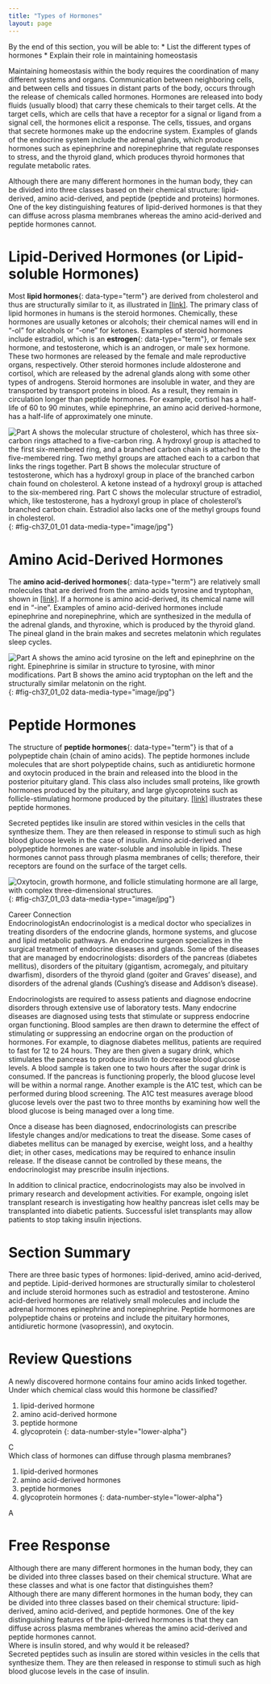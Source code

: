```yaml
---
title: "Types of Hormones"
layout: page
---
```



<div data-type="abstract" markdown="1">
By the end of this section, you will be able to:
* List the different types of hormones
* Explain their role in maintaining homeostasis

</div>

Maintaining homeostasis within the body requires the coordination of many different systems and organs. Communication between neighboring cells, and between cells and tissues in distant parts of the body, occurs through the release of chemicals called hormones. Hormones are released into body fluids (usually blood) that carry these chemicals to their target cells. At the target cells, which are cells that have a receptor for a signal or ligand from a signal cell, the hormones elicit a response. The cells, tissues, and organs that secrete hormones make up the endocrine system. Examples of glands of the endocrine system include the adrenal glands, which produce hormones such as epinephrine and norepinephrine that regulate responses to stress, and the thyroid gland, which produces thyroid hormones that regulate metabolic rates.

Although there are many different hormones in the human body, they can be divided into three classes based on their chemical structure: lipid-derived, amino acid-derived, and peptide (peptide and proteins) hormones. One of the key distinguishing features of lipid-derived hormones is that they can diffuse across plasma membranes whereas the amino acid-derived and peptide hormones cannot.

# Lipid-Derived Hormones (or Lipid-soluble Hormones)

Most **lipid hormones**{: data-type="term"} are derived from cholesterol and thus are structurally similar to it, as illustrated in [\[link\]](#fig-ch37_01_01). The primary class of lipid hormones in humans is the steroid hormones. Chemically, these hormones are usually ketones or alcohols; their chemical names will end in “-ol” for alcohols or “-one” for ketones. Examples of steroid hormones include estradiol, which is an **estrogen**{: data-type="term"}, or female sex hormone, and testosterone, which is an androgen, or male sex hormone. These two hormones are released by the female and male reproductive organs, respectively. Other steroid hormones include aldosterone and cortisol, which are released by the adrenal glands along with some other types of androgens. Steroid hormones are insoluble in water, and they are transported by transport proteins in blood. As a result, they remain in circulation longer than peptide hormones. For example, cortisol has a half-life of 60 to 90 minutes, while epinephrine, an amino acid derived-hormone, has a half-life of approximately one minute.

![Part A shows the molecular structure of cholesterol, which has three six-carbon rings attached to a five-carbon ring. A hydroxyl group is attached to the first six-membered ring, and a branched carbon chain is attached to the five-membered ring. Two methyl groups are attached each to a carbon that links the rings together. Part B shows the molecular structure of testosterone, which has a hydroxyl group in place of the branched carbon chain found on cholesterol. A ketone instead of a hydroxyl group is attached to the six-membered ring. Part C shows the molecular structure of estradiol, which, like testosterone, has a hydroxyl group in place of cholesterol&#x2019;s branched carbon chain. Estradiol also lacks one of the methyl groups found in cholesterol.](../resources/Figure_37_01_01abc.jpg "The structures shown here represent (a) cholesterol, plus the steroid hormones (b) testosterone and (c) estradiol."){: #fig-ch37_01_01 data-media-type="image/jpg"}

# Amino Acid-Derived Hormones

The **amino acid-derived hormones**{: data-type="term"} are relatively small molecules that are derived from the amino acids tyrosine and tryptophan, shown in [\[link\]](#fig-ch37_01_02). If a hormone is amino acid-derived, its chemical name will end in “-ine”. Examples of amino acid-derived hormones include epinephrine and norepinephrine, which are synthesized in the medulla of the adrenal glands, and thyroxine, which is produced by the thyroid gland. The pineal gland in the brain makes and secretes melatonin which regulates sleep cycles.

 ![Part A shows the amino acid tyrosine on the left and epinephrine on the right. Epinephrine is similar in structure to tyrosine, with minor modifications. Part B shows the amino acid tryptophan on the left and the structurally similar melatonin on the right.](../resources/Figure_37_01_02ab.jpg "(a) The hormone epinephrine, which triggers the fight-or-flight response, is derived from the amino acid tyrosine. (b) The hormone melatonin, which regulates circadian rhythms, is derived from the amino acid tryptophan."){: #fig-ch37_01_02 data-media-type="image/jpg"}

# Peptide Hormones

The structure of **peptide hormones**{: data-type="term"} is that of a polypeptide chain (chain of amino acids). The peptide hormones include molecules that are short polypeptide chains, such as antidiuretic hormone and oxytocin produced in the brain and released into the blood in the posterior pituitary gland. This class also includes small proteins, like growth hormones produced by the pituitary, and large glycoproteins such as follicle-stimulating hormone produced by the pituitary. [\[link\]](#fig-ch37_01_03) illustrates these peptide hormones.

Secreted peptides like insulin are stored within vesicles in the cells that synthesize them. They are then released in response to stimuli such as high blood glucose levels in the case of insulin. Amino acid-derived and polypeptide hormones are water-soluble and insoluble in lipids. These hormones cannot pass through plasma membranes of cells; therefore, their receptors are found on the surface of the target cells.

 ![Oxytocin, growth hormone, and follicle stimulating hormone are all large, with complex three-dimensional structures.](../resources/Figure_37_01_03abc.jpg "The structures of peptide hormones (a) oxytocin, (b) growth hormone, and (c) follicle-stimulating hormone are shown. These peptide hormones are much larger than those derived from cholesterol or amino acids."){: #fig-ch37_01_03 data-media-type="image/jpg"}

<div data-type="note" class="career" data-label="" markdown="1">
<div data-type="title">
Career Connection
</div>
<span data-type="title">Endocrinologist</span>An endocrinologist is a medical doctor who specializes in treating disorders of the endocrine glands, hormone systems, and glucose and lipid metabolic pathways. An endocrine surgeon specializes in the surgical treatment of endocrine diseases and glands. Some of the diseases that are managed by endocrinologists: disorders of the pancreas (diabetes mellitus), disorders of the pituitary (gigantism, acromegaly, and pituitary dwarfism), disorders of the thyroid gland (goiter and Graves’ disease), and disorders of the adrenal glands (Cushing’s disease and Addison’s disease).

Endocrinologists are required to assess patients and diagnose endocrine disorders through extensive use of laboratory tests. Many endocrine diseases are diagnosed using tests that stimulate or suppress endocrine organ functioning. Blood samples are then drawn to determine the effect of stimulating or suppressing an endocrine organ on the production of hormones. For example, to diagnose diabetes mellitus, patients are required to fast for 12 to 24 hours. They are then given a sugary drink, which stimulates the pancreas to produce insulin to decrease blood glucose levels. A blood sample is taken one to two hours after the sugar drink is consumed. If the pancreas is functioning properly, the blood glucose level will be within a normal range. Another example is the A1C test, which can be performed during blood screening. The A1C test measures average blood glucose levels over the past two to three months by examining how well the blood glucose is being managed over a long time.

Once a disease has been diagnosed, endocrinologists can prescribe lifestyle changes and/or medications to treat the disease. Some cases of diabetes mellitus can be managed by exercise, weight loss, and a healthy diet; in other cases, medications may be required to enhance insulin release. If the disease cannot be controlled by these means, the endocrinologist may prescribe insulin injections.

In addition to clinical practice, endocrinologists may also be involved in primary research and development activities. For example, ongoing islet transplant research is investigating how healthy pancreas islet cells may be transplanted into diabetic patients. Successful islet transplants may allow patients to stop taking insulin injections.

</div>

# Section Summary

There are three basic types of hormones: lipid-derived, amino acid-derived, and peptide. Lipid-derived hormones are structurally similar to cholesterol and include steroid hormones such as estradiol and testosterone. Amino acid-derived hormones are relatively small molecules and include the adrenal hormones epinephrine and norepinephrine. Peptide hormones are polypeptide chains or proteins and include the pituitary hormones, antidiuretic hormone (vasopressin), and oxytocin.

# Review Questions

<div data-type="exercise">
<div data-type="problem" markdown="1">
A newly discovered hormone contains four amino acids linked together. Under which chemical class would this hormone be classified?

1.  lipid-derived hormone
2.  amino acid-derived hormone
3.  peptide hormone
4.  glycoprotein
{: data-number-style="lower-alpha"}

</div>
<div data-type="solution" markdown="1">
C

</div>
</div>

<div data-type="exercise">
<div data-type="problem" markdown="1">
Which class of hormones can diffuse through plasma membranes?

1.  lipid-derived hormones
2.  amino acid-derived hormones
3.  peptide hormones
4.  glycoprotein hormones
{: data-number-style="lower-alpha"}

</div>
<div data-type="solution" markdown="1">
A

</div>
</div>

# Free Response

<div data-type="exercise">
<div data-type="problem" markdown="1">
Although there are many different hormones in the human body, they can be divided into three classes based on their chemical structure. What are these classes and what is one factor that distinguishes them?

</div>
<div data-type="solution" markdown="1">
Although there are many different hormones in the human body, they can be divided into three classes based on their chemical structure: lipid-derived, amino acid-derived, and peptide hormones. One of the key distinguishing features of the lipid-derived hormones is that they can diffuse across plasma membranes whereas the amino acid-derived and peptide hormones cannot.

</div>
</div>

<div data-type="exercise">
<div data-type="problem" markdown="1">
Where is insulin stored, and why would it be released?

</div>
<div data-type="solution" markdown="1">
Secreted peptides such as insulin are stored within vesicles in the cells that synthesize them. They are then released in response to stimuli such as high blood glucose levels in the case of insulin.

</div>
</div>

